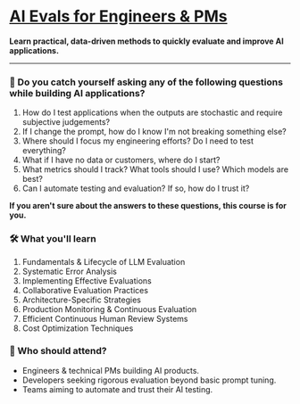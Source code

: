 # [AI Evals for Engineers & PMs](https://maven.com/parlance-labs/evals)

**Learn practical, data-driven methods to quickly evaluate and improve AI applications.**

---

### 🤔 Do you catch yourself asking any of the following questions while building AI applications?

1. How do I test applications when the outputs are stochastic and require subjective judgements?
2. If I change the prompt, how do I know I'm not breaking something else?
3. Where should I focus my engineering efforts? Do I need to test everything?
4. What if I have no data or customers, where do I start?
5. What metrics should I track? What tools should I use? Which models are best?
6. Can I automate testing and evaluation? If so, how do I trust it?

**If you aren't sure about the answers to these questions, this course is for you.**

### 🛠️ What you'll learn

1. Fundamentals & Lifecycle of LLM Evaluation
2. Systematic Error Analysis
3. Implementing Effective Evaluations
4. Collaborative Evaluation Practices
5. Architecture-Specific Strategies
6. Production Monitoring & Continuous Evaluation
7. Efficient Continuous Human Review Systems
8. Cost Optimization Techniques


### 👥 Who should attend?

* Engineers & technical PMs building AI products.
* Developers seeking rigorous evaluation beyond basic prompt tuning.
* Teams aiming to automate and trust their AI testing.
